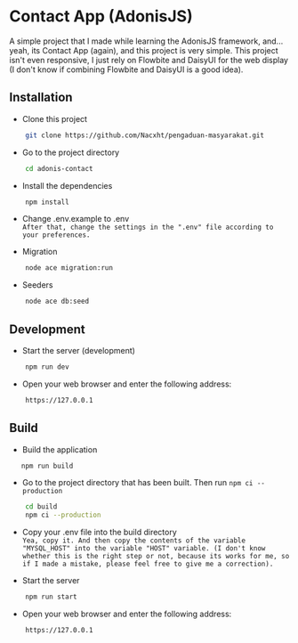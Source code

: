 # Contact App (AdonisJS)


A simple project that I made while learning the AdonisJS framework, and... yeah, its Contact App (again), and this project is very simple. This project isn't even responsive, I just rely on Flowbite and DaisyUI for the web display (I don't know if combining Flowbite and DaisyUI is a good idea).




## Installation

- Clone this project
```bash
    git clone https://github.com/Nacxht/pengaduan-masyarakat.git
```

- Go to the project directory
```bash
    cd adonis-contact
```

- Install the dependencies
```bash
    npm install
```

- Change .env.example to .env \
`After that, change the settings in the ".env" file according to your preferences.`

- Migration
```bash
    node ace migration:run
```

- Seeders
```bash
    node ace db:seed
```

## Development
- Start the server (development)
```bash
    npm run dev
```

- Open your web browser and enter the following address:
```bash
    https://127.0.0.1
```

## Build
- Build the application
```bash
   npm run build
```

- Go to the project directory that has been built. Then run `npm ci --production`
```bash
    cd build
    npm ci --production
```

- Copy your .env file into the build directory \
`
Yea, copy it. And then copy the contents of the variable "MYSQL_HOST" into the variable "HOST" variable. (I don't know whether this is the right step or not, because its works for me, so if I made a mistake, please feel free to give me a correction).
`


- Start the server
```bash
    npm run start
```

- Open your web browser and enter the following address:
```bash
    https://127.0.0.1
```